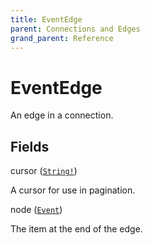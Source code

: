 ```yaml
---
title: EventEdge
parent: Connections and Edges
grand_parent: Reference
---
```


# EventEdge

An edge in a connection.

## Fields

<div class="field-entry ">
  <span id="cursor" class="field-name anchored">cursor (<code><a href="/docs/reference/scalar/string">String!</a></code>)</span>

  <div class="description-wrapper">
   <p>A cursor for use in pagination.</p>

  </div>
</div>

<div class="field-entry ">
  <span id="node" class="field-name anchored">node (<code><a href="/docs/reference/union/event">Event</a></code>)</span>

  <div class="description-wrapper">
   <p>The item at the end of the edge.</p>

  </div>
</div>


